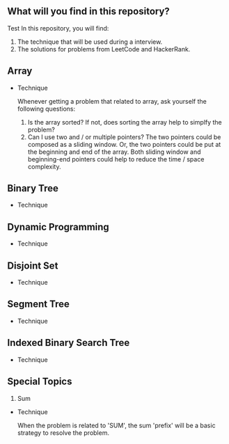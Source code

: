 ## What will you find in this repository? ##
Test
In this repository, you will find:

1. The technique that will be used during a interview.
1. The solutions for problems from LeetCode and HackerRank. 

## Array
* Technique

  Whenever getting a problem that related to array, ask yourself the following questions:

  1. Is the array sorted? If not, does sorting the array help to simplfy the problem?
  2. Can I use two and / or multiple pointers? The two pointers could be composed as a sliding window. Or, the two pointers could be put at the beginning and end of the array. Both sliding window and beginning-end pointers could help to reduce the time / space complexity.

## Binary Tree
* Technique

## Dynamic Programming
* Technique

## Disjoint Set
* Technique

## Segment Tree
* Technique

## Indexed Binary Search Tree
* Technique

## Special Topics
1. Sum

* Technique

  When the problem is related to 'SUM', the sum 'prefix' will be a basic strategy to resolve the problem. 